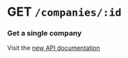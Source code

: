 # GET `/companies/:id`

### Get a single company

Visit the [new API documentation](https://diduenjoy.github.io/docs/#get-code-companies-id-code)
